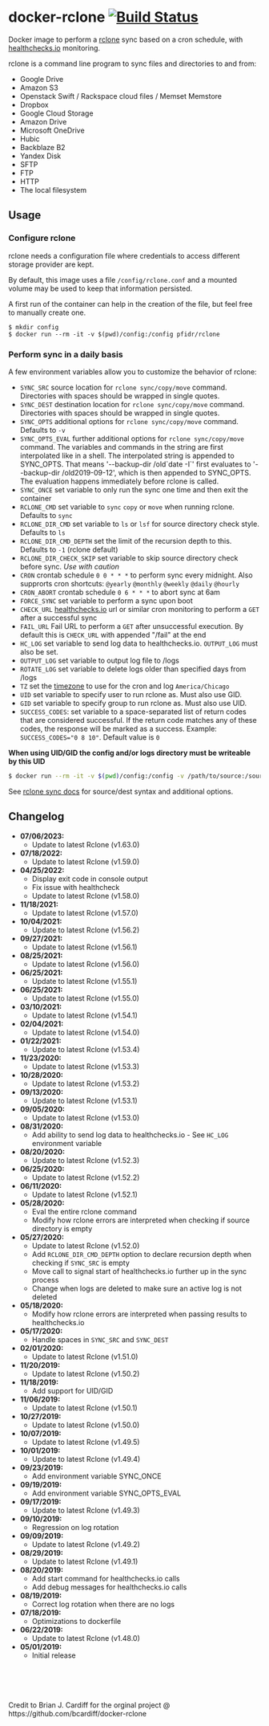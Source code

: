 # docker-rclone [![Build Status](https://travis-ci.org/bcardiff/docker-rclone.svg?branch=master)](https://travis-ci.org/bcardiff/docker-rclone)

Docker image to perform a [rclone](http://rclone.org) sync based on a cron schedule, with [healthchecks.io](https://healthchecks.io) monitoring.

rclone is a command line program to sync files and directories to and from:

* Google Drive
* Amazon S3
* Openstack Swift / Rackspace cloud files / Memset Memstore
* Dropbox
* Google Cloud Storage
* Amazon Drive
* Microsoft OneDrive
* Hubic
* Backblaze B2
* Yandex Disk
* SFTP
* FTP
* HTTP
* The local filesystem

## Usage

### Configure rclone

rclone needs a configuration file where credentials to access different storage
provider are kept.

By default, this image uses a file `/config/rclone.conf` and a mounted volume may be used to keep that information persisted.

A first run of the container can help in the creation of the file, but feel free to manually create one.

```
$ mkdir config
$ docker run --rm -it -v $(pwd)/config:/config pfidr/rclone
```

### Perform sync in a daily basis

A few environment variables allow you to customize the behavior of rclone:

* `SYNC_SRC` source location for `rclone sync/copy/move` command. Directories with spaces should be wrapped in single quotes.
* `SYNC_DEST` destination location for `rclone sync/copy/move` command. Directories with spaces should be wrapped in single quotes.
* `SYNC_OPTS` additional options for `rclone sync/copy/move` command. Defaults to `-v`
* `SYNC_OPTS_EVAL` further additional options for `rclone sync/copy/move` command. The variables and commands in the string are first interpolated like in a shell. The interpolated string is appended to SYNC_OPTS. That means '--backup-dir /old\`date -I\`' first evaluates to '--backup-dir /old2019-09-12', which is then appended to SYNC_OPTS. The evaluation happens immediately before rclone is called.
* `SYNC_ONCE` set variable to only run the sync one time and then exit the container
* `RCLONE_CMD` set variable to `sync` `copy` or `move`  when running rclone. Defaults to `sync`
* `RCLONE_DIR_CMD` set variable to `ls` or `lsf` for source directory check style. Defaults to `ls`
* `RCLONE_DIR_CMD_DEPTH` set the limit of the recursion depth to this. Defaults to `-1` (rclone default)
* `RCLONE_DIR_CHECK_SKIP` set variable to skip source directory check before sync. *Use with caution*
* `CRON` crontab schedule `0 0 * * *` to perform sync every midnight. Also supprorts cron shortcuts: `@yearly` `@monthly` `@weekly` `@daily` `@hourly`
* `CRON_ABORT` crontab schedule `0 6 * * *` to abort sync at 6am
* `FORCE_SYNC` set variable to perform a sync upon boot
* `CHECK_URL` [healthchecks.io](https://healthchecks.io) url or similar cron monitoring to perform a `GET` after a successful sync
* `FAIL_URL` Fail URL to perform a `GET` after unsuccessful execution. By default this is `CHECK_URL` with appended "/fail" at the end
* `HC_LOG` set variable to send log data to healthchecks.io. `OUTPUT_LOG` must also be set.
* `OUTPUT_LOG` set variable to output log file to /logs
* `ROTATE_LOG` set variable to delete logs older than specified days from /logs
* `TZ` set the [timezone](https://en.wikipedia.org/wiki/List_of_tz_database_time_zones) to use for the cron and log `America/Chicago`
* `UID` set variable to specify user to run rclone as. Must also use GID.
* `GID` set variable to specify group to run rclone as. Must also use UID.
* `SUCCESS_CODES`: set variable to a space-separated list of return codes that are considered successful. If the return code matches any of these codes, the response will be marked as a success. Example: `SUCCESS_CODES="0 8 10"`. Default value is `0`

**When using UID/GID the config and/or logs directory must be writeable by this UID**

```bash
$ docker run --rm -it -v $(pwd)/config:/config -v /path/to/source:/source -e SYNC_SRC="/source" -e SYNC_DEST="dest:path" -e TZ="America/Chicago" -e CRON="0 0 * * *" -e CRON_ABORT="0 6 * * *" -e FORCE_SYNC=1 -e CHECK_URL=https://hchk.io/hchk_uuid pfidr/rclone
```

See [rclone sync docs](https://rclone.org/commands/rclone_sync/) for source/dest syntax and additional options.

## Changelog

+ **07/06/2023:**
  * Update to latest Rclone (v1.63.0)
+ **07/18/2022:**
  * Update to latest Rclone (v1.59.0)
+ **04/25/2022:**
  * Display exit code in console output
  * Fix issue with healthcheck
  * Update to latest Rclone (v1.58.0)
+ **11/18/2021:**
  * Update to latest Rclone (v1.57.0)
+ **10/04/2021:**
  * Update to latest Rclone (v1.56.2)
+ **09/27/2021:**
  * Update to latest Rclone (v1.56.1)
+ **08/25/2021:**
  * Update to latest Rclone (v1.56.0)
+ **06/25/2021:**
  * Update to latest Rclone (v1.55.1)
+ **06/25/2021:**
  * Update to latest Rclone (v1.55.0)
+ **03/10/2021:**
  * Update to latest Rclone (v1.54.1)
+ **02/04/2021:**
  * Update to latest Rclone (v1.54.0)
+ **01/22/2021:**
  * Update to latest Rclone (v1.53.4)
+ **11/23/2020:**
  * Update to latest Rclone (v1.53.3)
+ **10/28/2020:**
  * Update to latest Rclone (v1.53.2)
+ **09/13/2020:**
  * Update to latest Rclone (v1.53.1)
+ **09/05/2020:**
  * Update to latest Rclone (v1.53.0)
+ **08/31/2020:**
  * Add ability to send log data to healthchecks.io - See `HC_LOG` environment variable
+ **08/20/2020:**
  * Update to latest Rclone (v1.52.3)
+ **06/25/2020:**
  * Update to latest Rclone (v1.52.2)
+ **06/11/2020:**
  * Update to latest Rclone (v1.52.1)
+ **05/28/2020:**
  * Eval the entire rclone command
  * Modify how rclone errors are interpreted when checking if source directory is empty
+ **05/27/2020:**
  * Update to latest Rclone (v1.52.0)
  * Add `RCLONE_DIR_CMD_DEPTH` option to declare recursion depth when checking if `SYNC_SRC` is empty
  * Move call to signal start of healthchecks.io further up in the sync process
  * Change when logs are deleted to make sure an active log is not deleted
+ **05/18/2020:**
  * Modify how rclone errors are interpreted when passing results to healthchecks.io
+ **05/17/2020:**
  * Handle spaces in `SYNC_SRC` and `SYNC_DEST`
+ **02/01/2020:**
  * Update to latest Rclone (v1.51.0)
+ **11/20/2019:**
  * Update to latest Rclone (v1.50.2)
+ **11/18/2019:**
  * Add support for UID/GID
+ **11/06/2019:**
  * Update to latest Rclone (v1.50.1)
+ **10/27/2019:**
  * Update to latest Rclone (v1.50.0)
+ **10/07/2019:**
  * Update to latest Rclone (v1.49.5)
+ **10/01/2019:**
  * Update to latest Rclone (v1.49.4)
+ **09/23/2019:**
  * Add environment variable SYNC_ONCE
+ **09/19/2019:**
  * Add environment variable SYNC_OPTS_EVAL
+ **09/17/2019:**
  * Update to latest Rclone (v1.49.3)
+ **09/10/2019:**
  * Regression on log rotation 
+ **09/09/2019:**
  * Update to latest Rclone (v1.49.2)
+ **08/29/2019:**
  * Update to latest Rclone (v1.49.1)
+ **08/20/2019:**
  * Add start command for healthchecks.io calls
  * Add debug messages for healthchecks.io calls
+ **08/19/2019:**
  * Correct log rotation when there are no logs
+ **07/18/2019:**
  * Optimizations to dockerfile
+ **06/22/2019:**
  * Update to latest Rclone (v1.48.0)
+ **05/01/2019:**
  * Initial release

<br />
<br />
<br />
<br />
Credit to Brian J. Cardiff for the orginal project @ https://github.com/bcardiff/docker-rclone
